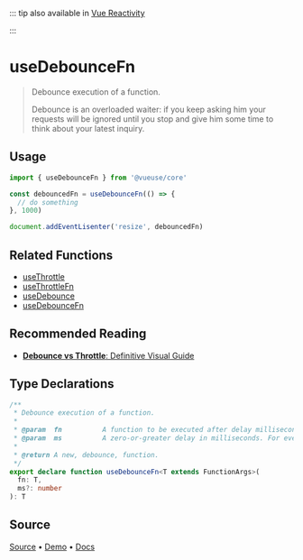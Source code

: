 <!--DEMO_STARTS-->
<script setup>
import Demo from './demo.vue'
</script>
<DemoContainer><Demo/></DemoContainer>
<!--DEMO_ENDS-->

<!--HEAD_STARTS-->
::: tip
also available in [Vue Reactivity](https://github.com/vue-reactivity/use)


:::

<!--HEAD_ENDS-->


# useDebounceFn

> Debounce execution of a function.
>
> Debounce is an overloaded waiter: if you keep asking him your requests will be ignored until you stop and give him some time to think about your latest inquiry.

## Usage

```js
import { useDebounceFn } from '@vueuse/core'

const debouncedFn = useDebounceFn(() => {
  // do something
}, 1000)

document.addEventLisenter('resize', debouncedFn)
```

## Related Functions

- [useThrottle](https://vueuse.js.org/?path=/story/utilities--usethrottle)
- [useThrottleFn](https://vueuse.js.org/?path=/story/utilities--usethrottlefn)
- [useDebounce](https://vueuse.js.org/?path=/story/utilities--usedebounce)
- [useDebounceFn](https://vueuse.js.org/?path=/story/utilities--usedebouncefn)

## Recommended Reading

- [**Debounce vs Throttle**: Definitive Visual Guide](https://redd.one/blog/debounce-vs-throttle)


<!--FOOTER_STARTS-->
## Type Declarations

```typescript
/**
 * Debounce execution of a function.
 *
 * @param  fn          A function to be executed after delay milliseconds debounced.
 * @param  ms          A zero-or-greater delay in milliseconds. For event callbacks, values around 100 or 250 (or even higher) are most useful.
 *
 * @return A new, debounce, function.
 */
export declare function useDebounceFn<T extends FunctionArgs>(
  fn: T,
  ms?: number
): T
```

## Source

[Source](https://github.com/antfu/vueuse/blob/master/packages/shared/useDebounceFn/index.ts) • [Demo](https://github.com/antfu/vueuse/blob/master/packages/shared/useDebounceFn/demo.vue) • [Docs](https://github.com/antfu/vueuse/blob/master/packages/shared/useDebounceFn/index.md)


<!--FOOTER_ENDS-->